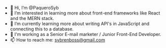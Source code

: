 - 👋 Hi, I’m @PaqueroSyb
- 👀 I’m interested in learning more about front-end frameworks like React and the MERN stack.
- 🌱 I’m currently learning more about writing API's in JavaScript and connecting this to a database.
- 💞️ I'm working as a Senior E-mail marketer / Junior Front-End Developer.
- 📫 How to reach me: sybrenboss@gmail.com

<!---
PaqueroSyb/PaqueroSyb is a ✨ special ✨ repository because its `README.md` (this file) appears on your GitHub profile.
You can click the Preview link to take a look at your changes.
--->
